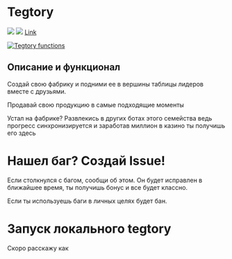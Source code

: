 
# Tegtory
<p>
    <a href="https://github.com/sheptalo/Tegtory/pulse" alt="Activity">
        <img src="https://img.shields.io/github/commit-activity/m/sheptalo/Tegtory" /></a>
    <a href="https://github.com/sheptalo/Tegtory/discussions" alt="Discussions">
        <img src="https://img.shields.io/github/discussions/sheptalo/Tegtory" /></a>
  <a href='https://t.me/tegtorybot'>Link</a>
    
</p>
    
[![Tegtory functions](https://github.com/sheptalo/Tegtory/actions/workflows/python-app.yml/badge.svg)](https://github.com/sheptalo/Tegtory/actions/workflows/python-app.yml)

## Описание и функционал

Создай свою фабрику и подними ее в вершины таблицы лидеров вместе с друзьями.

Продавай свою продукцию в самые подходящие моменты

Устал на фабрике? Развлекись в других ботах этого семейства ведь прогресс синхронизируется и заработав миллион в казино ты получишь его здесь

# Нашел баг? Создай Issue!

Если столкнулся с багом, сообщи об этом. Он будет исправлен в ближайшее время, ты получишь бонус и все будет классно.

Если ты используешь баги в личных целях будет бан.

# Запуск локального tegtory

Скоро расскажу как
